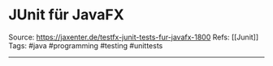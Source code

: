 # JUnit für JavaFX
Source: https://jaxenter.de/testfx-junit-tests-fur-javafx-1800
Refs: [[Junit]]
 Tags: #java #programming  #testing #unittests 

---


